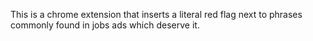 This is a chrome extension that inserts a literal red flag next to phrases commonly found in jobs ads which deserve it.
